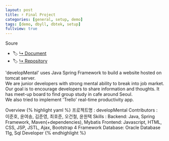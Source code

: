 ```yaml
---
layout: post
title: ♯ Final Project
categories: [general, setup, demo]
tags: [demo, dbyll, dbtek, setup]
fullview: true
---
```


Soure
- :label: [↳ Document](https://jnuho.github.io/developmental)
- :label: [↳ Repository](https://github.com/fggo/developMental)

'developMental' uses Java Spring Framework to build a website hosted on tomcat server.<br>
We are junior developers with strong mental ability to break into job market.<br>
Our goal is to encourage developers to share information and thoughts.
It has meet-up board to find group study in cafe around Seoul.<br>
We also tried to implement 'Trello' real-time productivity app.<br>

Overview
{% highlight yaml %}
프로젝트명 : developMental
Contributors :  
   이준호, 윤여송, 김준영, 최호준, 오건철, 윤원택
Skills : 
  Backend: Java, Spring Framework, Maven(+dependencies), Mybatis
  Frontend: Javascript, HTML, CSS, JSP, JSTL, Ajax, Bootstrap 4 Framework
  Database: Oracle Database 11g, Sql Developer
{% endhighlight %}
